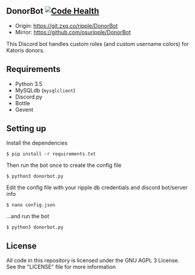 ## DonorBot [![Code Health](https://landscape.io/github/osuripple/DonorBot/master/landscape.svg?style=flat)](https://landscape.io/github/osuripple/DonorBot/master)

- Origin: https://git.zxq.co/ripple/DonorBot
- Mirror: https://github.com/osuripple/DonorBot

This Discord bot handles custom roles (and custom username colors) for Katoris donors.

## Requirements
- Python 3.5
- MySQLdb (`mysqlclient`)
- Discord.py
- Bottle
- Gevent

## Setting up
Install the dependencies
```
$ pip install -r requirements.txt
```
Then run the bot once to create the config file
```
$ python3 donorbot.py
```
Edit the config file with your ripple db credentials and discord bot/server info
```
$ nano config.json
```
...and run the bot
```
$ python3 donorbot.py
```

## License
All code in this repository is licensed under the GNU AGPL 3 License.  
See the "LICENSE" file for more information